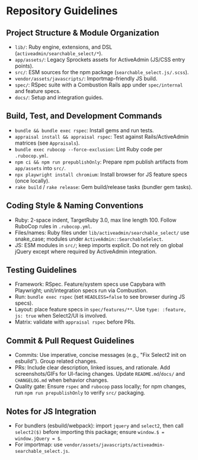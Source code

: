 # Repository Guidelines

## Project Structure & Module Organization
- `lib/`: Ruby engine, extensions, and DSL (`activeadmin/searchable_select/*`).
- `app/assets/`: Legacy Sprockets assets for ActiveAdmin (JS/CSS entry points).
- `src/`: ESM sources for the npm package (`searchable_select.js/.scss`).
- `vendor/assets/javascripts/`: Importmap-friendly JS build.
- `spec/`: RSpec suite with a Combustion Rails app under `spec/internal` and feature specs.
- `docs/`: Setup and integration guides.

## Build, Test, and Development Commands
- `bundle && bundle exec rspec`: Install gems and run tests.
- `appraisal install && appraisal rspec`: Test against Rails/ActiveAdmin matrices (see `Appraisals`).
- `bundle exec rubocop --force-exclusion`: Lint Ruby code per `.rubocop.yml`.
- `npm ci && npm run prepublishOnly`: Prepare npm publish artifacts from `app/assets` into `src/`.
- `npx playwright install chromium`: Install browser for JS feature specs (once locally).
- `rake build` / `rake release`: Gem build/release tasks (bundler gem tasks).

## Coding Style & Naming Conventions
- Ruby: 2-space indent, TargetRuby 3.0, max line length 100. Follow RuboCop rules in `.rubocop.yml`.
- Files/names: Ruby files under `lib/activeadmin/searchable_select/` use snake_case; modules under `ActiveAdmin::SearchableSelect`.
- JS: ESM modules in `src/`; keep imports explicit. Do not rely on global jQuery except where required by ActiveAdmin integration.

## Testing Guidelines
- Framework: RSpec. Feature/system specs use Capybara with Playwright; unit/integration specs run via Combustion.
- Run: `bundle exec rspec` (set `HEADLESS=false` to see browser during JS specs).
- Layout: place feature specs in `spec/features/**`. Use `type: :feature, js: true` when Select2/UI is involved.
- Matrix: validate with `appraisal rspec` before PRs.

## Commit & Pull Request Guidelines
- Commits: Use imperative, concise messages (e.g., "Fix Select2 init on esbuild"). Group related changes.
- PRs: Include clear description, linked issues, and rationale. Add screenshots/GIFs for UI-facing changes. Update `README.md`/`docs/` and `CHANGELOG.md` when behavior changes.
- Quality gate: Ensure `rspec` and `rubocop` pass locally; for npm changes, run `npm run prepublishOnly` to verify `src/` packaging.

## Notes for JS Integration
- For bundlers (esbuild/webpack): import `jquery` and `select2`, then call `select2($)` before importing this package; ensure `window.$ = window.jQuery = $`.
- For importmap: use `vendor/assets/javascripts/activeadmin-searchable_select.js`.

